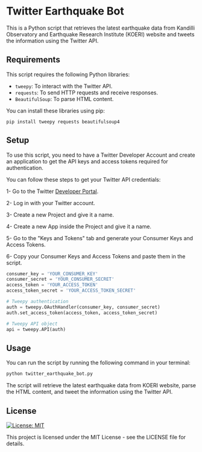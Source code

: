 # Twitter Earthquake Bot

This is a Python script that retrieves the latest earthquake data from Kandilli Observatory and Earthquake Research Institute (KOERI) website and tweets the information using the Twitter API.

## Requirements

This script requires the following Python libraries:

- `tweepy`: To interact with the Twitter API.
- `requests`: To send HTTP requests and receive responses.
- `BeautifulSoup`: To parse HTML content.

You can install these libraries using pip:

```
pip install tweepy requests beautifulsoup4
```

## Setup

To use this script, you need to have a Twitter Developer Account and create an application to get the API keys and access tokens required for authentication.

You can follow these steps to get your Twitter API credentials:

1- Go to the Twitter [Developer Portal](https://developer.twitter.com/en/portal/dashboard).

2- Log in with your Twitter account.

3- Create a new Project and give it a name.

4- Create a new App inside the Project and give it a name.

5- Go to the "Keys and Tokens" tab and generate your Consumer Keys and Access Tokens.

6- Copy your Consumer Keys and Access Tokens and paste them in the script.

```Python
consumer_key = 'YOUR_CONSUMER_KEY'
consumer_secret = 'YOUR_CONSUMER_SECRET'
access_token = 'YOUR_ACCESS_TOKEN'
access_token_secret = 'YOUR_ACCESS_TOKEN_SECRET'

# Tweepy authentication
auth = tweepy.OAuthHandler(consumer_key, consumer_secret)
auth.set_access_token(access_token, access_token_secret)

# Tweepy API object
api = tweepy.API(auth)
```

## Usage

You can run the script by running the following command in your terminal:

```bash
python twitter_earthquake_bot.py
````

The script will retrieve the latest earthquake data from KOERI website, parse the HTML content, and tweet the information using the Twitter API.

## License

[![License: MIT](https://img.shields.io/badge/License-MIT-yellow.svg)](https://opensource.org/licenses/MIT)

This project is licensed under the MIT License - see the LICENSE file for details.
